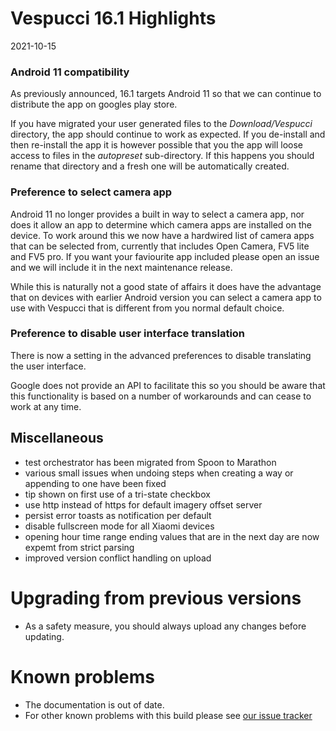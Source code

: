 # Vespucci 16.1 Highlights

2021-10-15

### Android 11 compatibility

As previously announced, 16.1 targets Android 11 so that we can continue to distribute the app on googles play store. 

If you have migrated your user generated files to the _Download/Vespucci_ directory, the app should continue to work as expected. If you de-install and then re-install the app it is however possible that you the app will loose access to files in the _autopreset_ sub-directory. If this happens you should rename that directory and a fresh one will be automatically created. 

### Preference to select camera app

Android 11 no longer provides a built in way to select a camera app, nor does it allow an app to determine which camera apps are installed on the device. To work around this we now have a hardwired list of camera apps that can be selected from, currently that includes Open Camera, FV5 lite and FV5 pro. If you want your faviourite app included please open an issue and we will include it in the next maintenance release.

While this is naturally not a good state of affairs it does have the advantage that on devices with earlier Android version you can select a camera app to use with Vespucci that is different from you normal default choice. 

### Preference to disable user interface translation

There is now a setting in the advanced preferences to disable translating the user interface.

Google does not provide an API to facilitate this so you should be aware that this functionality is based on a number of workarounds and can cease to work at any time. 

## Miscellaneous

- test orchestrator has been migrated from Spoon to Marathon
- various small issues when undoing steps when creating a way or appending to one have been fixed
- tip shown on first use of a tri-state checkbox
- use http instead of https for default imagery offset server
- persist error toasts as notification per default
- disable fullscreen mode for all Xiaomi devices
- opening hour time range ending values that are in the next day are now expemt from strict parsing
- improved version conflict handling on upload

# Upgrading from previous versions

* As a safety measure, you should always upload any changes before updating.

# Known problems

* The documentation is out of date.
* For other known problems with this build please see [our issue tracker](https://github.com/MarcusWolschon/osmeditor4android/issues)
